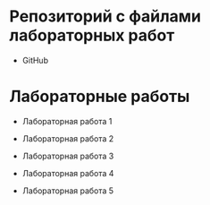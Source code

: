 # Репозиторий с файлами лабораторных работ

* GitHub

# Лабораторные работы

* Лабораторная работа 1

* Лабораторная работа 2

* Лабораторная работа 3

* Лабораторная работа 4

* Лабораторная работа 5
